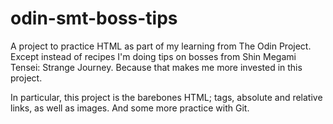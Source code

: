 # odin-smt-boss-tips
A project to practice HTML as part of my learning from The Odin Project. Except instead of recipes I'm doing tips on bosses from Shin Megami Tensei: Strange Journey. Because that makes me more invested in this project.

In particular, this project is the barebones HTML; tags, absolute and relative links, as well as images. And some more practice with Git.

